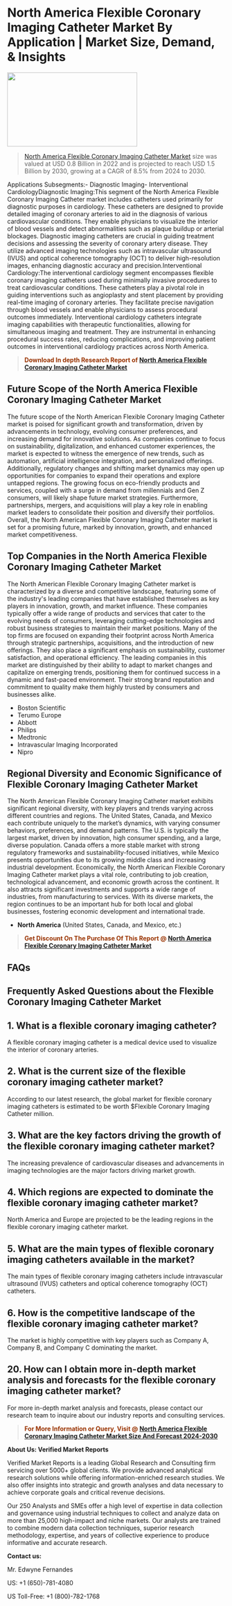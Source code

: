 <p><h1>North America Flexible Coronary Imaging Catheter Market By Application | Market Size, Demand, & Insights</h1><p><img class="aligncenter size-medium wp-image-105565" src="https://ffe5etoiles.com/wp-content/uploads/2025/01/MST7-300x171.png" alt="" width="300" height="171" /></p><blockquote><p><a href="https://www.verifiedmarketreports.com/download-sample/?rid=567962&utm_source=Github-NA&utm_medium=362" target="_blank">North America Flexible Coronary Imaging Catheter Market</a> size was valued at USD 0.8 Billion in 2022 and is projected to reach USD 1.5 Billion by 2030, growing at a CAGR of 8.5% from 2024 to 2030.</p></blockquote>Applications Subsegments:- Diagnostic Imaging- Interventional CardiologyDiagnostic Imaging:This segment of the North America Flexible Coronary Imaging Catheter market includes catheters used primarily for diagnostic purposes in cardiology. These catheters are designed to provide detailed imaging of coronary arteries to aid in the diagnosis of various cardiovascular conditions. They enable physicians to visualize the interior of blood vessels and detect abnormalities such as plaque buildup or arterial blockages. Diagnostic imaging catheters are crucial in guiding treatment decisions and assessing the severity of coronary artery disease. They utilize advanced imaging technologies such as intravascular ultrasound (IVUS) and optical coherence tomography (OCT) to deliver high-resolution images, enhancing diagnostic accuracy and precision.Interventional Cardiology:The interventional cardiology segment encompasses flexible coronary imaging catheters used during minimally invasive procedures to treat cardiovascular conditions. These catheters play a pivotal role in guiding interventions such as angioplasty and stent placement by providing real-time imaging of coronary arteries. They facilitate precise navigation through blood vessels and enable physicians to assess procedural outcomes immediately. Interventional cardiology catheters integrate imaging capabilities with therapeutic functionalities, allowing for simultaneous imaging and treatment. They are instrumental in enhancing procedural success rates, reducing complications, and improving patient outcomes in interventional cardiology practices across North America.</p><blockquote><p><span style="color: #993300;"><strong>Download In depth Research Report of <a href="https://www.verifiedmarketreports.com/download-sample/?rid=567962&utm_source=Github-NA&utm_medium=362">North America Flexible Coronary Imaging Catheter Market</a></strong></span></p></blockquote><h2>Future Scope of the North America Flexible Coronary Imaging Catheter Market</h2><p>The future scope of the North American Flexible Coronary Imaging Catheter market is poised for significant growth and transformation, driven by advancements in technology, evolving consumer preferences, and increasing demand for innovative solutions. As companies continue to focus on sustainability, digitalization, and enhanced customer experiences, the market is expected to witness the emergence of new trends, such as automation, artificial intelligence integration, and personalized offerings. Additionally, regulatory changes and shifting market dynamics may open up opportunities for companies to expand their operations and explore untapped regions. The growing focus on eco-friendly products and services, coupled with a surge in demand from millennials and Gen Z consumers, will likely shape future market strategies. Furthermore, partnerships, mergers, and acquisitions will play a key role in enabling market leaders to consolidate their position and diversify their portfolios. Overall, the North American Flexible Coronary Imaging Catheter market is set for a promising future, marked by innovation, growth, and enhanced market competitiveness.</p><h2>Top Companies in the North America Flexible Coronary Imaging Catheter Market</h2><p>The North American Flexible Coronary Imaging Catheter market is characterized by a diverse and competitive landscape, featuring some of the industry's leading companies that have established themselves as key players in innovation, growth, and market influence. These companies typically offer a wide range of products and services that cater to the evolving needs of consumers, leveraging cutting-edge technologies and robust business strategies to maintain their market positions. Many of the top firms are focused on expanding their footprint across North America through strategic partnerships, acquisitions, and the introduction of new offerings. They also place a significant emphasis on sustainability, customer satisfaction, and operational efficiency. The leading companies in this market are distinguished by their ability to adapt to market changes and capitalize on emerging trends, positioning them for continued success in a dynamic and fast-paced environment. Their strong brand reputation and commitment to quality make them highly trusted by consumers and businesses alike.</p><p><ul><li>Boston Scientific </li><li> Terumo Europe </li><li> Abbott </li><li> Philips </li><li> Medtronic </li><li> Intravascular Imaging Incorporated </li><li> Nipro</li></ul></p><h2>Regional Diversity and Economic Significance of Flexible Coronary Imaging Catheter Market</h2><p>The North American Flexible Coronary Imaging Catheter market exhibits significant regional diversity, with key players and trends varying across different countries and regions. The United States, Canada, and Mexico each contribute uniquely to the market’s dynamics, with varying consumer behaviors, preferences, and demand patterns. The U.S. is typically the largest market, driven by innovation, high consumer spending, and a large, diverse population. Canada offers a more stable market with strong regulatory frameworks and sustainability-focused initiatives, while Mexico presents opportunities due to its growing middle class and increasing industrial development. Economically, the North American Flexible Coronary Imaging Catheter market plays a vital role, contributing to job creation, technological advancement, and economic growth across the continent. It also attracts significant investments and supports a wide range of industries, from manufacturing to services. With its diverse markets, the region continues to be an important hub for both local and global businesses, fostering economic development and international trade.</p><ul> <li><strong>North America</strong> (United States, Canada, and Mexico, etc.)</li></ul><blockquote><p><span style="color: #993300;"><strong>Get Discount On The Purchase Of This Report @ <a href="https://www.verifiedmarketreports.com/ask-for-discount/?rid=567962&utm_source=Github-NA&utm_medium=362">North America Flexible Coronary Imaging Catheter Market</a></strong></span></p></blockquote><h2>FAQs</h2><p> <h2>Frequently Asked Questions about the Flexible Coronary Imaging Catheter Market</h1> <h2>1. What is a flexible coronary imaging catheter?</div><div></h2> <p>A flexible coronary imaging catheter is a medical device used to visualize the interior of coronary arteries.</p> <h2>2. What is the current size of the flexible coronary imaging catheter market?</div><div></h2> <p>According to our latest research, the global market for flexible coronary imaging catheters is estimated to be worth $Flexible Coronary Imaging Catheter million.</p> <h2>3. What are the key factors driving the growth of the flexible coronary imaging catheter market?</div><div></h2> <p>The increasing prevalence of cardiovascular diseases and advancements in imaging technologies are the major factors driving market growth.</p> <h2>4. Which regions are expected to dominate the flexible coronary imaging catheter market?</div><div></h2> <p>North America and Europe are projected to be the leading regions in the flexible coronary imaging catheter market.</p> <h2>5. What are the main types of flexible coronary imaging catheters available in the market?</div><div></h2> <p>The main types of flexible coronary imaging catheters include intravascular ultrasound (IVUS) catheters and optical coherence tomography (OCT) catheters.</p> <h2>6. How is the competitive landscape of the flexible coronary imaging catheter market?</div><div></h2> <p>The market is highly competitive with key players such as Company A, Company B, and Company C dominating the market.</p> <!-- Adding 7 to 19 questions and answers --> <h2>20. How can I obtain more in-depth market analysis and forecasts for the flexible coronary imaging catheter market?</div><div></h2> <p>For more in-depth market analysis and forecasts, please contact our research team to inquire about our industry reports and consulting services.</p></body></html></p><blockquote><p><span style="color: #993300;"><strong>For More Information or Query, Visit @ <a href="https://www.verifiedmarketreports.com/product/flexible-coronary-imaging-catheter-market/">North America Flexible Coronary Imaging Catheter Market Size And Forecast 2024-2030</a></strong></span></p></blockquote><p><strong>About Us: Verified Market Reports</strong></p><p>Verified Market Reports is a leading Global Research and Consulting firm servicing over 5000+ global clients. We provide advanced analytical research solutions while offering information-enriched research studies. We also offer insights into strategic and growth analyses and data necessary to achieve corporate goals and critical revenue decisions.</p><p>Our 250 Analysts and SMEs offer a high level of expertise in data collection and governance using industrial techniques to collect and analyze data on more than 25,000 high-impact and niche markets. Our analysts are trained to combine modern data collection techniques, superior research methodology, expertise, and years of collective experience to produce informative and accurate research.</p><p><strong>Contact us:</strong></p><p>Mr. Edwyne Fernandes</p><p>US: +1 (650)-781-4080</p><p>US Toll-Free: +1 (800)-782-1768</p>
